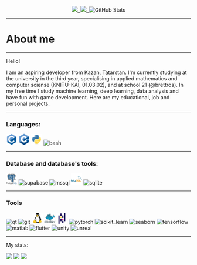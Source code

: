 <div id="paft" align="center">
    <a href="https://t.me/ardipazij">
        <img src="https://img.shields.io/badge/Telegram-2CA5E0?style=for-the-badge&logo=telegram&logoColor=white"/>&nbsp;
    </a>
    <a href="teddy.remus.edward.lupin@gmail.com">
        <img src="https://img.shields.io/badge/Gmail-D14836?style=for-the-badge&logo=gmail&logoColor=white"/>&nbsp;
    </a>
    <div style="display: inline-block;">
        <img src="https://github-readme-stats.vercel.app/api?username=ardipazij&layout=compact&show_icons=true&theme=dark" alt="GitHub Stats"/>
    </div>
</div> 

---

# About me 
***
Hello!

I am an aspiring developer from Kazan, Tatarstan. I'm currently studying at the university in the third year, specialising in applied mathematics and computer sciense (KNITU-KAI, 01.03.02), and at school 21 (@brettros). In my free time I study machine learning, deep learning, data analysis and have fun with game development. Here are my educational, job and personal projects.

---

### Languages:
<p align="left">
  <img src="https://raw.githubusercontent.com/devicons/devicon/master/icons/c/c-original.svg" alt="c" width="30" height="30"/>
  <img src="https://raw.githubusercontent.com/devicons/devicon/master/icons/cplusplus/cplusplus-original.svg" alt="cplusplus" width="30" height="30"/>
  <img src="https://raw.githubusercontent.com/devicons/devicon/master/icons/python/python-original.svg" alt="python" width="30" height="30"/>
  <img src="https://www.vectorlogo.zone/logos/gnu_bash/gnu_bash-icon.svg" alt="bash" width="30" height="30"/>
</p>

---

### Database and database's tools:
<p align="left">
    <img src="https://raw.githubusercontent.com/devicons/devicon/master/icons/postgresql/postgresql-original-wordmark.svg" alt="postgresql" width="30" height="30"/>
    <img src="https://d2eip9sf3oo6c2.cloudfront.net/tags/images/000/001/299/square_480/supabase-logo-icon_1.png" alt="supabase" width="30" height="30"/>
    <img src="https://www.svgrepo.com/show/303229/microsoft-sql-server-logo.svg" alt="mssql" width="30" height="30"/>
    <img src="https://raw.githubusercontent.com/devicons/devicon/master/icons/mysql/mysql-original-wordmark.svg" alt="mysql" width="30" height="30"/>
    <img src="https://www.vectorlogo.zone/logos/sqlite/sqlite-icon.svg" alt="sqlite" width="30" height="30"/>
</p>

---

### Tools
<p align="left">
    <img src="https://upload.wikimedia.org/wikipedia/commons/0/0b/Qt_logo_2016.svg" alt="qt" width="30" height="30"/>
    <img src="https://www.vectorlogo.zone/logos/git-scm/git-scm-icon.svg" alt="git" width="30" height="30"/>
    <img src="https://raw.githubusercontent.com/devicons/devicon/master/icons/linux/linux-original.svg" alt="linux" width="30" height="30"/>
    <img src="https://raw.githubusercontent.com/devicons/devicon/master/icons/docker/docker-original-wordmark.svg" alt="docker" width="30" height="30"/>
    <img src="https://raw.githubusercontent.com/devicons/devicon/2ae2a900d2f041da66e950e4d48052658d850630/icons/pandas/pandas-original.svg" alt="pandas" width="30" height="30"/>
    <img src="https://www.vectorlogo.zone/logos/pytorch/pytorch-icon.svg" alt="pytorch" width="30" height="30"/>
    <img src="https://upload.wikimedia.org/wikipedia/commons/0/05/Scikit_learn_logo_small.svg" alt="scikit_learn" width="30" height="30"/>
    <img src="https://seaborn.pydata.org/_images/logo-mark-lightbg.svg" alt="seaborn" width="30" height="30"/>
    <img src="https://www.vectorlogo.zone/logos/tensorflow/tensorflow-icon.svg" alt="tensorflow" width="30" height="30"/>
    <img src="https://upload.wikimedia.org/wikipedia/commons/2/21/Matlab_Logo.png" alt="matlab" width="30" height="30"/>
    <img src="https://www.vectorlogo.zone/logos/flutterio/flutterio-icon.svg" alt="flutter" width="30" height="30"/>
    <img src="https://www.vectorlogo.zone/logos/unity3d/unity3d-icon.svg" alt="unity" width="30" height="30"/>
    <img src="https://raw.githubusercontent.com/kenangundogan/fontisto/036b7eca71aab1bef8e6a0518f7329f13ed62f6b/icons/svg/brand/unreal-engine.svg" alt="unreal" width="30" height="30"/>
</p>

---

My stats:

![](http://github-profile-summary-cards.vercel.app/api/cards/repos-per-language?username=ardipazij&theme=dark)
![](http://github-profile-summary-cards.vercel.app/api/cards/most-commit-language?username=ardipazij&theme=dark)
![](http://github-profile-summary-cards.vercel.app/api/cards/profile-details?username=ardipazij&theme=dark)

